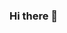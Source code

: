 ### Hi there 👋

<!--
**RainierPlaysM/RainierPlaysM** is a ✨ _special_ ✨ repository because its `README.md` (this file) appears on your GitHub profile.

# About me!

Hello! I'm Rainier. I'm a Gaming Content Creator on YouTube with 100+ subscribers. I am currently starting learning some coding.

# Coding language that I learned/practicing
- JavaScript
- Discord.js
- React
- React Native
- HTML
- CSS

# Social Medias
- Twitter: https://www.twitter.com/RainierPlaysM
- Instagram: https://www.instagram.com/rainierplaysm
- Facebook: https://www.facebook.com/rainierplaysm
- YouTube: https://www.youtube.com/c/RainierPlaysMinecraft
